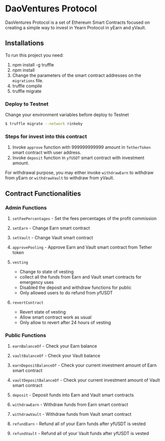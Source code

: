 # DaoVentures Protocol

DaoVentures Protocol is a set of Ethereum Smart Contracts focused on creating a simple way to invest in Yearn Protocol in yEarn and yVault.

## Installations

To run this project you need:

1. npm install -g truffle
2. npm install
3. Change the parameters of the smart contract addresses on the `migrations` file.
4. truffle compile
5. truffle migrate

### Deploy to Testnet

Change your environment variables before deploy to Testnet

```sh
$ truffle migrate --network rinkeby
```

### Steps for invest into this contract

1. Invoke `approve` function with 999999999999 amount in `TetherToken` smart contract with user address.
2. Invoke `deposit` function in `yfUSDT` smart contract with investment amount.

For withdrawal purpose, you may either invoke `withdrawEarn` to withdraw from yEarn or `withdrawVault` to withdraw from yVault.

## Contract Functionalities

### Admin Functions
1. `setFeePercentages` - Set the fees percentages of the profit commission

2. `setEarn` - Change Earn smart contract

3. `setVault` - Change Vault smart contract

4. `approvePooling` - Approve Earn and Vault smart contract from Tether token

5. `vesting` 
   - Change to state of vesting 
   - collect all the funds from Earn and Vault smart contracts for emergency uses
   - Disabled the deposit and withdraw functions for public
   - Only allowed users to do refund from yfUSDT
   
6. `revertContract` 
    - Revert state of vesting 
    - Allow smart contract work as usual
    - Only allow to revert after 24 hours of vesting
    
### Public Functions
1. `earnBalanceOf` - Check your Earn balance

2. `vaultBalanceOf` - Check your Vault balance

3. `earnDepositBalanceOf` - Check your current investment amount of Earn smart contract

4. `vaultDepositBalanceOf` - Check your current investment amount of Vault smart contract

5. `deposit` - Deposit funds into Earn and Vault smart contracts

6. `withdrawEarn` - Withdraw funds from Earn smart contract

7. `withdrawVault` - Withdraw funds from Vault smart contract

8. `refundEarn` - Refund all of your Earn funds after yfUSDT is vested

9. `refundVault` - Refund all of your Vault funds after yfUSDT is vested
